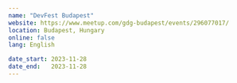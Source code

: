 ```yaml
---
name: "DevFest Budapest"
website: https://www.meetup.com/gdg-budapest/events/296077017/
location: Budapest, Hungary
online: false
lang: English

date_start: 2023-11-28
date_end:   2023-11-28
---
```

